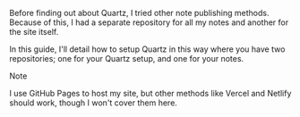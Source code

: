 
Before finding out about Quartz, I tried other note publishing methods. Because of this, I had a separate repository for all my notes and another for the site itself.

In this guide, I'll detail how to setup Quartz in this way where you have two repositories; one for your Quartz setup, and one for your notes.

> [!Note]
>I use GitHub Pages to host my site, but other methods like Vercel and Netlify should work, though I won't cover them here.

